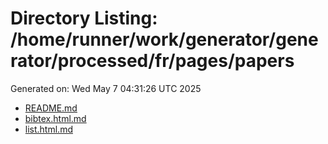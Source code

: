 # Directory Listing: /home/runner/work/generator/generator/processed/fr/pages/papers
Generated on: Wed May  7 04:31:26 UTC 2025

- [README.md](README.md)
- [bibtex.html.md](bibtex.html.md)
- [list.html.md](list.html.md)
